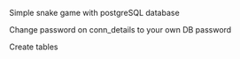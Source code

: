 Simple snake game with postgreSQL database

Change password on conn_details to your own DB password

Create tables
